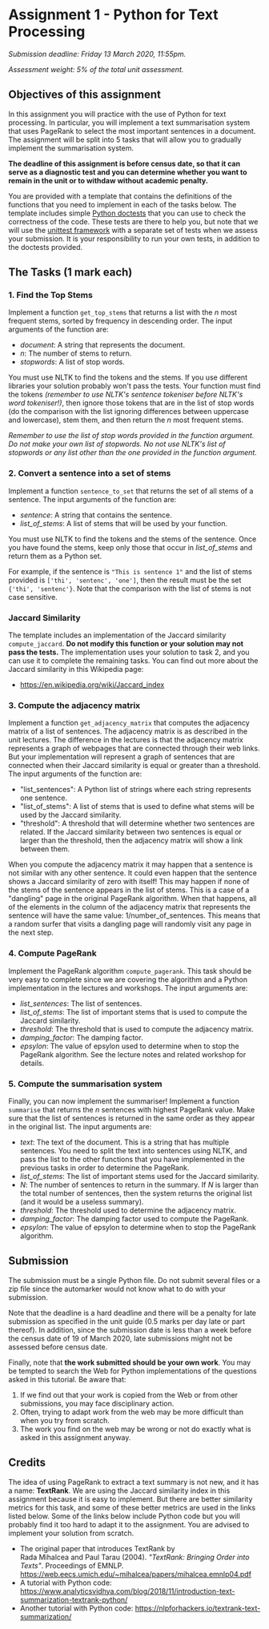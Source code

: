 # Assignment 1 - Python for Text Processing

*Submission deadline: Friday 13 March 2020, 11:55pm.*

*Assessment weight: 5% of the total unit assessment.*

## Objectives of this assignment

In this assignment you will practice with the use of Python for text processing. In particular, you will implement a text summarisation system that uses PageRank to select the most important sentences in a document. The assignment will be split into 5 tasks that will allow you to gradually implement the summarisation system.

**The deadline of this assignment is before census date, so that it can serve as a diagnostic test and you can determine whether you want to remain in the unit or to withdaw without academic penalty.**

You are provided with a template that contains the definitions of the functions that you need to implement in each of the tasks below. The template includes simple [Python doctests](https://docs.python.org/3/library/doctest.html) that you can use to check the correctness of the code. These tests are there to help you, but note that we will use the [unittest framework](https://docs.python.org/3/library/unittest.html) with a separate set of tests when we assess your submission. It is your responsibility to run your own tests, in addition to the doctests provided.

## The Tasks (1 mark each)

### 1. Find the Top Stems

Implement a function `get_top_stems` that returns a list with the *n* most frequent stems, sorted by frequency in descending order. The input arguments of the function are:

* *document*: A string that represents the document.
* *n*: The number of stems to return.
* *stopwords*: A list of stop words.

You must use NLTK to find the tokens and the stems. If you use different libraries your solution probably won't pass the tests. Your function must find the tokens *(remember to use NLTK's sentence tokeniser before NLTK's word tokeniser!)*, then ignore those tokens that are in the list of stop words (do the comparison with the list ignoring differences between uppercase and lowercase), stem them, and then return the *n* most frequent stems.

*Remember to use the list of stop words provided in the function argument. Do not make your own list of stopwords. No not use NLTK's list of stopwords or any list other than the one provided in the function argument.*

### 2. Convert a sentence into a set of stems

Implement a function `sentence_to_set` that returns the set of all stems of a sentence. The input arguments of the function are:

* *sentence*: A string that contains the sentence.
* *list_of_stems*: A list of stems that will be used by your function.

You must use NLTK to find the tokens and the stems of the sentence. Once you have found the stems, keep only those that occur in *list_of_stems* and return them as a Python set.

For example, if the sentence is `"This is sentence 1"` and the list of stems provided is `['thi', 'sentenc', 'one']`, then the result must be the set `{'thi', 'sentenc'}`. Note that the comparison with the list of stems is not case sensitive.

### Jaccard Similarity

The template includes an implementation of the Jaccard similarity `compute_jaccard`. **Do not modify this function or your solution may not pass the tests.** The implementation uses your solution to task 2, and you can use it to complete the remaining tasks. You can find out more about the Jaccard similarity in this Wikipedia page:

* https://en.wikipedia.org/wiki/Jaccard_index

### 3. Compute the adjacency matrix

Implement a function `get_adjacency_matrix` that computes the adjacency matrix of a list of sentences. The adjacency matrix is as described in the unit lectures. The difference in the lectures is that the adjacency matrix represents a graph of webpages that are connected through their web links. But your implementation will represent a graph of sentences that are connected when their Jaccard similarity is equal or greater than a threshold. The input arguments of the function are:

* "list_sentences": A Python list of strings where each string represents one sentence.
* "list_of_stems": A list of stems that is used to define what stems will be used by the Jaccard similarity.
* "threshold": A threshold that will determine whether two sentences are related. If the Jaccard similarity between two sentences is equal or larger than the threshold, then the adjacency matrix will show a link between them.

When you compute the adjacency matrix it may happen that a sentence is not similar with any other sentence. It could even happen that the sentence shows a Jaccard similarity of zero with itself! This may happen if none of the stems of the sentence appears in the list of stems. This is a case of a "dangling" page in the original PageRank algorithm. When that happens, all of the elements in the column of the adjacency matrix that represents the sentence will have the same value: 1/number_of_sentences. This means that a random surfer that visits a dangling page will randomly visit any page in the next step.

### 4. Compute PageRank

Implement the PageRank algorithm `compute_pagerank`. This task should be very easy to complete since we are covering the algorithm and a Python implementation in the lectures and workshops. The input arguments are:

* *list_sentences*: The list of sentences.
* *list_of_stems*: The list of important stems that is used to compute the Jaccard similarity.
* *threshold*: The threshold that is used to compute the adjacency matrix.
* *damping_factor*: The damping factor.
* *epsylon*: The value of epsylon used to determine when to stop the PageRank algorithm. See the lecture notes and related workshop for details.

### 5. Compute the summarisation system

Finally, you can now implement the summariser! Implement a function `summarise` that returns the *n* sentences with highest PageRank value. Make sure that the list of sentences is returned in the same order as they appear in the original list. The input arguments are:

* *text*: The text of the document. This is a string that has multiple sentences. You need to split the text into sentences using NLTK, and pass the list to the other functions that you have implemented in the previous tasks in order to determine the PageRank.
* *list_of_stems*: The list of important stems used for the Jaccard similarity.
* *N*: The number of sentences to return in the summary. If *N* is larger than the total number of sentences, then the system returns the original list (and it would be a useless summary).
* *threshold*: The threshold used to determine the adjacency matrix.
* *damping_factor*: The damping factor used to compute the PageRank.
* *epsylon*: The value of epsylon to determine when to stop the PageRank algorithm.

## Submission

The submission must be a single Python file. Do not submit several files or a zip file since the automarker would not know what to do with your submission.

Note that the deadline is a hard deadline and there will be a penalty for late submission as specified in the unit guide (0.5 marks per day late or part thereof). In addition, since the submission date is less than a week before the census date of 19 of March 2020, late submissions might not be assessed before census date.

Finally, note that **the work submitted should be your own work**. You may be tempted to search the Web for Python implementations of the questions asked in this tutorial. Be aware that:

1. If we find out that your work is copied from the Web or from other submissions, you may face disciplinary action.
2. Often, trying to adapt work from the web may be more difficult than when you try from scratch.
3. The work you find on the web may be wrong or not do exactly what is asked in this assignment anyway.

## Credits

The idea of using PageRank to extract a text summary is not new, and it has a name: **TextRank**. We are using the Jaccard similarity index in this assignment because it is easy to implement. But there are better similarity metrics for this task, and some of these better metrics are used in the links listed below. Some of the links below include Python code but you will probably find it too hard to adapt it to the assignment. You are advised to implement your solution from scratch.

* The original paper that introduces TextRank by  
Rada Mihalcea and Paul Tarau (2004). *"TextRank: Bringing Order into Texts"*. Proceedings of EMNLP. https://web.eecs.umich.edu/~mihalcea/papers/mihalcea.emnlp04.pdf
* A tutorial with Python code: https://www.analyticsvidhya.com/blog/2018/11/introduction-text-summarization-textrank-python/
* Another tutorial with Python code: https://nlpforhackers.io/textrank-text-summarization/